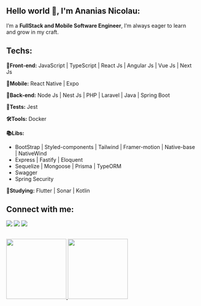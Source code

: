## Hello world :wave:, I'm Ananias Nicolau:

I’m a **FullStack and Mobile Software Engineer**, I’m always eager to learn and grow in my craft.

## Techs:

**:pushpin:Front-end:** JavaScript | TypeScript | React Js | Angular Js | Vue Js | Next Js

**:pushpin:Mobile:** React Native | Expo

**:pushpin:Back-end:** Node Js | Nest Js | PHP | Laravel | Java | Spring Boot

**:test_tube:Tests:** Jest

**:hammer_and_wrench:Tools:** Docker

**:books:Libs:** 
- BootStrap | Styled-components | Tailwind | Framer-motion | Native-base | NativeWind
- Express | Fastify | Eloquent
- Sequelize | Mongoose | Prisma | TypeORM
- Swagger
- Spring Security

**:mag_right:Studying:** Flutter | Sonar | Kotlin
  
  
  ## Connect with me: 
<div>
  <a href="mailto:ananiasdias0@gmail.com" target="_blank"><img src="https://img.shields.io/badge/Gmail-D14836?style=for-the-badge&logo=gmail&logoColor=white" target="_blank"/></a>
  <a href="https://www.linkedin.com/in/naniasnic/?locale=en_US" target="_blank"><img src="https://img.shields.io/badge/LinkedIn-0077B5?style=for-the-badge&logo=linkedin&logoColor=white" target="_blank"/></a>
  <a href="https://www.instagram.com/nanias.tsx/" target="_blank"><img src="https://img.shields.io/badge/-Instagram-%23E4405F?style=for-the-badge&logo=instagram&logoColor=white" target="_blank"></a>
</div>
  
  ##
<div>
  <a href="https://github.com/NaniasNic">
  <img height="160em" src="https://github-readme-stats.vercel.app/api?username=NicNias&show_icons=true&hide_border=true&count_private=true&theme=dark&icon_color=fad000"/>
  <img height="160em" src="https://github-readme-stats.vercel.app/api/top-langs/?username=NicNias&layout=compact&langs_count=7&theme=dark&hide_border=true"/>
</div>
